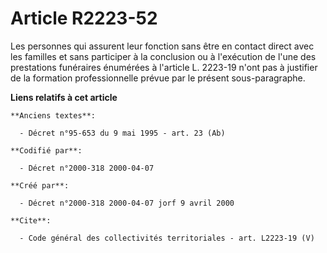 # Article R2223-52

Les personnes qui assurent leur fonction sans être en contact direct avec les familles et sans participer à la conclusion ou
à l'exécution de l'une des prestations funéraires énumérées à l'article L. 2223-19 n'ont pas à justifier de la formation
professionnelle prévue par le présent sous-paragraphe.

**Liens relatifs à cet article**

	**Anciens textes**:

	  - Décret n°95-653 du 9 mai 1995 - art. 23 (Ab)

	**Codifié par**:

	  - Décret n°2000-318 2000-04-07

	**Créé par**:

	  - Décret n°2000-318 2000-04-07 jorf 9 avril 2000

	**Cite**:

	  - Code général des collectivités territoriales - art. L2223-19 (V)
